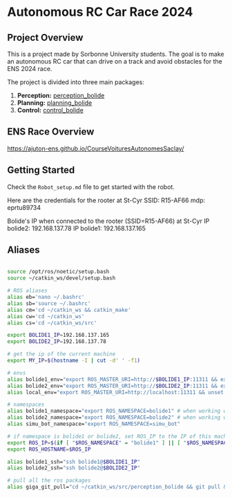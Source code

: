 # Autonomous RC Car Race 2024


## Project Overview
This is a project made by Sorbonne University students. The goal is to make an autonomous RC car that can drive on a track and avoid obstacles for the ENS 2024 race.

The project is divided into three main packages:
1. **Perception:** [perception_bolide](https://github.com/Pfecourse/perception_bolide)
2. **Planning:** [planning_bolide](https://github.com/Pfecourse/planning_bolide)
3. **Control:** [control_bolide](https://github.com/Pfecourse/control_bolide)


## ENS Race Overview
https://ajuton-ens.github.io/CourseVoituresAutonomesSaclay/

## Getting Started

Check the `Robot_setup.md` file to get started with the robot.

Here are the credentials for the rooter at St-Cyr
SSID: R15-AF66
mdp: eprtu89734

Bolide's IP when connected to the rooter (SSID=R15-AF66) at St-Cyr
IP bolide2: 192.168.137.78
IP bolide1: 192.168.137.165

## Aliases

```bash

source /opt/ros/noetic/setup.bash
source ~/catkin_ws/devel/setup.bash

# ROS aliases
alias eb='nano ~/.bashrc'
alias sb='source ~/.bashrc'
alias cm='cd ~/catkin_ws && catkin_make'
alias cw='cd ~/catkin_ws'
alias cs='cd ~/catkin_ws/src'

export BOLIDE1_IP=192.168.137.165
export BOLIDE2_IP=192.168.137.78

# get the ip of the current machine
export MY_IP=$(hostname -I | cut -d' ' -f1)

# envs
alias bolide1_env="export ROS_MASTER_URI=http://$BOLIDE1_IP:11311 && export ROS_NAMESPACE=bolide1"
alias bolide2_env="export ROS_MASTER_URI=http://$BOLIDE2_IP:11311 && export ROS_NAMESPACE=bolide2"
alias local_env="export ROS_MASTER_URI=http://localhost:11311 && unset ROS_NAMESPACE"

# namespaces
alias bolide1_namespace="export ROS_NAMESPACE=bolide1" # when working with .bag file
alias bolide2_namespace="export ROS_NAMESPACE=bolide2" # when working with .bag file
alias simu_bot_namespace="export ROS_NAMESPACE=simu_bot"

# if namespace is bolide1 or bolide2, set ROS_IP to the IP of this machine else set to localhost
export ROS_IP=$(if [ "$ROS_NAMESPACE" = "bolide1" ] || [ "$ROS_NAMESPACE" = "bolide2" ]; then echo $MY_IP; else echo localhost; fi)
export ROS_HOSTNAME=$ROS_IP

alias bolide1_ssh="ssh bolide1@$BOLIDE1_IP"
alias bolide2_ssh="ssh bolide2@$BOLIDE2_IP"

# pull all the ros packages
alias giga_git_pull="cd ~/catkin_ws/src/perception_bolide && git pull && cd ~/catkin_ws/src/planning_bolide && git pull && cd ~/catkin_ws/src/control_bolide && git pull && cd ~/Course_2024 && git pull && cd"
```

